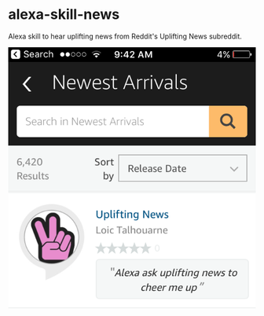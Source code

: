 # alexa-skill-news

Alexa skill to hear uplifting news from Reddit's Uplifting News subreddit.

![alt text](https://github.com/ltalhouarne/alexa-skill-news/blob/master/img/IMG_0293.PNG)
